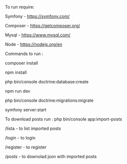 To run require:

  Symfony - https://symfony.com/

  Composer - https://getcomposer.org/

  Mysql - https://www.mysql.com/

  Node - https://nodejs.org/en

Commands to run :

  composer install

  npm install

  php bin/console doctrine:database:create

  npm run dev

  php bin/console doctrine:migrations:migrate

  symfony server:start

To download posts run : php bin/console app:import-posts

  /lista - to list imported posts

  /login - to login

  /register - to register

  /posts - to downolad json with imported posts
